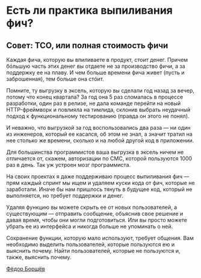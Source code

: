 # Есть ли практика выпиливания фич?

## Совет: TCO, или полная стоимость фичи

Каждая фича, которую вы впиливаете в продукт, стоит денег. Причем бóльшую часть этих денег вы отдаете не за производство фичи, а за поддержку ее на плаву. И чем больше времени фича живет (пусть и заброшенная), тем больше она стóит.

Помните, ту выгрузку в эксель, которую вы сделали год назад за вечер, потому что конец квартала? За год она 5 раз сломалась в процессе разработки, один раз в релизе, не дала команде перейти на новый HTTP-фреймворк и повлияла на тимлида, склонив выбрать неудачный подход к функциональному тестированию (правда он этого не понял).

И неважно, что выгрузкой за год воспользовались два раза — ни один из инженеров, который ее касался, об этом не знал, а значит тратил на нее столько же времени, сколько и на любой другой код в приложении.

Для большинства программистов ваша выгрузка в эксель ничем не отличается от, скажем, авторизации по СМС, которой пользуются 1000 раз в день. Так уж устроен мозг программиста.

На своих проектах я даже поддерживаю процесс выпиливания фич — прям каждый спринт мы ищем и удаляем куски кода от фич, которые не заработали. Иначе бы нам пришлось тянуть в будущее код, который не выполняется, но требует поддержки и денег.

Удаляя функцию вы можете скрыть ее от новых пользователей, а существующим — отправить сообщение, объяснив свое решение и давая время, чтобы они могли подготовиться. Или вы просто можете убрать ее из интерфейса и никогда больше не упоминать о ней.

Сохранение функции, которую мало используют, требует общения. Вам необходимо выделить пользователей, которые пользуются ею и выяснить почему. Найти пользователей, которые не пользуются и, также, выяснить почему.

[Фёдор Борщёв](https://t.me/pmdaily/201)
